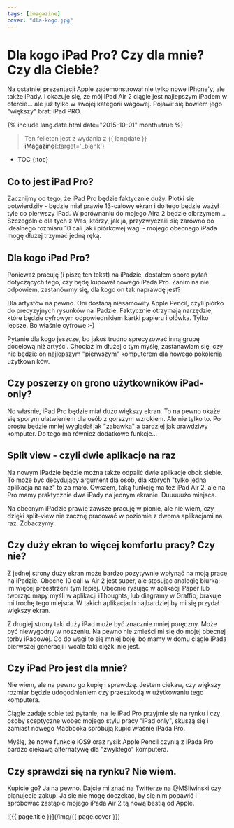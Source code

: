 ```yaml
---
tags: [imagazine]
cover: "dla-kogo.jpg"
---
```



# Dla kogo iPad Pro? Czy dla mnie? Czy dla Ciebie?

Na ostatniej prezentacji Apple zademonstrował nie tylko nowe iPhone'y, ale także iPady. I okazuje się, że mój iPad Air 2 ciągle jest najlepszym iPadem w ofercie... ale już tylko w swojej kategorii wagowej. Pojawił się bowiem jego "większy" brat: iPad PRO.

<!--More-->

{% include lang.date.html date="2015-10-01" month=true %}

> Ten felieton jest z wydania z {{ langdate }} [iMagazine](https://imagazine.pl){:target='_blank'}

* TOC
{:toc}

## Co to jest iPad Pro?

Zacznijmy od tego, że iPad Pro będzie faktycznie duży. Plotki się potwierdziły - będzie miał prawie 13-calowy ekran i do tego będzie ważył tyle co pierwszy iPad. W porównaniu do mojego Aira 2 będzie olbrzymem... Szczególnie dla tych z Was, którzy, jak ja, przyzwyczaili się zarówno do idealnego rozmiaru 10 cali jak i piórkowej wagi - mojego obecnego iPada mogę dłużej trzymać jedną ręką.

## Dla kogo iPad Pro?

Ponieważ pracuję (i piszę ten tekst) na iPadzie, dostałem sporo pytań dotyczących tego, czy będę kupował nowego iPada Pro. Zanim na nie odpowiem, zastanówmy się, dla kogo on tak naprawdę jest?

Dla artystów na pewno. Oni dostaną niesamowity Apple Pencil, czyli piórko do precyzyjnych rysunków na iPadzie. Faktycznie otrzymają narzędzie, które będzie cyfrowym odpowiednikiem kartki papieru i ołówka. Tylko lepsze. Bo właśnie cyfrowe :-)

Pytanie dla kogo jeszcze, bo jakoś trudno sprecyzować inną grupę docelową niż artyści. Chociaż im dłużej o tym myślę, zastanawiam się, czy nie będzie on najlepszym "pierwszym" komputerem dla nowego pokolenia użytkowników.

## Czy poszerzy on grono użytkowników iPad-only?

No właśnie, iPad Pro będzie miał dużo większy ekran. To na pewno okaże się sporym ułatwieniem dla osób z gorszym wzrokiem. Ale nie tylko to. Po prostu będzie mniej wyglądał jak "zabawka" a bardziej jak prawdziwy komputer. Do tego ma również dodatkowe funkcje...

## Split view - czyli dwie aplikacje na raz

Na nowym iPadzie będzie można także odpalić dwie aplikacje obok siebie. To może być decydujący argument dla osób, dla których "tylko jedna aplikacja na raz" to za mało. Owszem, taką funkcję ma też iPad Air 2, ale na Pro mamy praktycznie dwa iPady na jednym ekranie. Duuuuużo miejsca.

Na obecnym iPadzie prawie zawsze pracuję w pionie, ale nie wiem, czy dzięki split-view nie zacznę pracować w poziomie z dwoma aplikacjami na raz. Zobaczymy.

## Czy duży ekran to więcej komfortu pracy? Czy nie?

Z jednej strony duży ekran może bardzo pozytywnie wpłynąć na moją pracę na iPadzie. Obecne 10 cali w Air 2 jest super, ale stosując analogię biurka: im więcej przestrzeni tym lepiej. Obecnie rysując w aplikacji Paper lub tworząc mapy myśli w aplikacji iThoughts, lub diagramy w Graffio, brakuje mi trochę tego miejsca. W takich aplikacjach najbardziej by mi się przydał większy ekran.

Z drugiej strony taki duży iPad może być znacznie mniej poręczny. Może być niewygodny w noszeniu. Na pewno nie zmieści mi się do mojej obecnej torby iPadowej. Co do wagi to się mniej boję, bo mamy w domu ciągle iPada pierwszej generacji i wcale taki ciężki nie jest.

## Czy iPad Pro jest dla mnie?

Nie wiem, ale na pewno go kupię i sprawdzę. Jestem ciekaw, czy większy rozmiar będzie udogodnieniem czy przeszkodą w użytkowaniu tego komputera.

Ciągle zadaję sobie też pytanie, na ile iPad Pro przyjmie się na rynku i czy osoby sceptyczne wobec mojego stylu pracy "iPad only", skuszą się i zamiast nowego Macbooka spróbują kupić właśnie iPada Pro.

Myślę, że nowe funkcje iOS9 oraz rysik Apple Pencil czynią z iPada Pro bardzo ciekawą alternatywę dla "zwykłego" komputera.

## Czy sprawdzi się na rynku? Nie wiem.

Kupicie go? Ja na pewno. Dajcie mi znać na Twitterze na @MSliwinski czy planujecie zakup. Ja się nie mogę doczekać, by się nim pobawić i spróbować zastąpić mojego iPada Air 2 tą nową bestią od Apple.

![{{ page.title }}](/img/{{ page.cover }})

[n]: https://michael.gratis/nozbe_pl
[np]: https://michael.gratis/nozbepersonal_pl